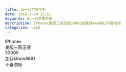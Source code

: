 ```yaml
---
title: 出一台苹果手机
date: 2019-3-24 15:51
keywords: 出一台苹果手机
description: IPhonex美版三网无锁33000加我kkww9881不喜勿喷
categories: used
---
```

<td class="t_f" id="postmessage_3297754">

IPhonex<br/>
美版三网无锁 <br/>
33000<br/>
加我kkww9881<br/>
不喜勿喷<br/>
<img alt="" border="0" class="zoom" data-cf-modified-a303742f8c251a3da41f6b3e-="" file="http://www.flw.ph/data/appbyme/upload/image/201903/24/FN5QCvXWpLAy.jpg" id="aimg_mWIGw" lazyloadthumb="1" onclick="" onmouseover="" src="http://www.flw.ph/data/appbyme/upload/image/201903/24/FN5QCvXWpLAy.jpg"/><br/>
<br/>
<img alt="" border="0" class="zoom" data-cf-modified-a303742f8c251a3da41f6b3e-="" file="http://www.flw.ph/data/appbyme/upload/image/201903/24/AUPYTUrbXY6A.jpg" id="aimg_G50zA" lazyloadthumb="1" onclick="" onmouseover="" src="http://www.flw.ph/data/appbyme/upload/image/201903/24/AUPYTUrbXY6A.jpg"/><br/>
<br/>
</td>
